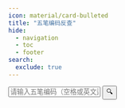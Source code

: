 ```yaml
---
icon: material/card-bulleted
title: "五笔编码反查"
hide:
  - navigation
  - toc
  - footer
search:
  exclude: true
---
```


<link rel="stylesheet" type="text/css" href="../static/css/styles2.css" />
<style>
#data-table td ul {
  list-style-type: decimal;
  font-size: 1rem;
}
</style>

<main>
  <section>
    <form id="search-form" class="search-container">
    <input type="text" id="query-text" placeholder="请输入五笔编码（空格或英文逗号等分隔）..." />
      <button type="submit" id="query-button">🔍️</button>
    </form>
  </section>

  <section id="note-area">
    <p id="note-warning" class="note"></p>
  </section>

  <section>
    <table id="data-table">
      <thead></thead>
      <tbody></tbody>
    </table>
  </section>
</main>

<script src="../static/js/utils.js"></script>
<script src="../static/js/code.js"></script>
